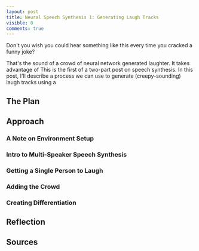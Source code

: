 ```yaml
---
layout: post
title: Neural Speech Synthesis 1: Generating Laugh Tracks
visible: 0
comments: true
---
```



<style>
.center {
    display: block;
    margin-left: auto;
    margin-right: auto;
}

img height="400" {
	height: 250 px;
}

</style>


Don't you wish you could hear something like this every time you cracked a funny joke?


That's the sound of a crowd of neural network generated laughter. It takes advantage of 
This is the first of a two-part post on speech synthesis. In this post, I'll describe a process we can use to generate (creepy-sounding) laugh tracks using a  

## The Plan


## Approach

### A Note on Environment Setup

### Intro to Multi-Speaker Speech Synthesis

### Getting a Single Person to Laugh

### Adding the Crowd

### Creating Differentiation

## Reflection

## Sources

